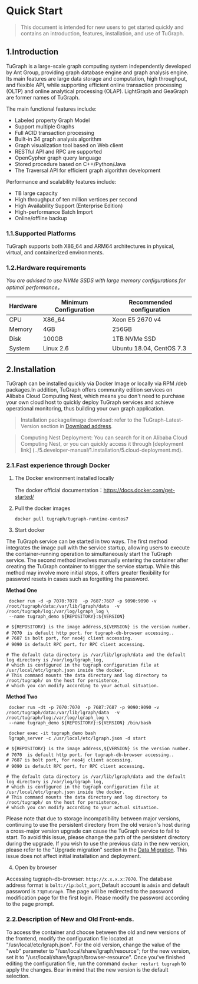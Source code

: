 # Quick Start

> This document is intended for new users to get started quickly and contains an introduction, features, installation, and use of TuGraph.

## 1.Introduction

TuGraph is a large-scale graph computing system independently developed by Ant Group, providing graph database engine and graph analysis engine. Its main features are large data storage and computation, high throughput, and flexible API, while supporting efficient online transaction processing (OLTP) and online analytical processing (OLAP). LightGraph and GeaGraph are former names of TuGraph.

The main functional features include:

- Labeled property Graph Model
- Support multiple Graphs
- Full ACID transaction processing
- Built-in 34 graph analysis algorithm
- Graph visualization tool based on Web client
- RESTful API and RPC are supported
- OpenCypher graph query language
- Stored procedure based on C++/Python/Java
- The Traversal API for efficient graph algorithm development

Performance and scalability features include:

- TB large capacity
- High throughput of ten million vertices per second
- High Availability Support (Enterprise Edition)
- High-performance Batch Import
- Online/offline backup

### 1.1.Supported Platforms

TuGraph supports both X86_64 and ARM64 architectures in physical, virtual, and containerized environments.

### 1.2.Hardware requirements

_You are advised to use NVMe SSDS with large memory configurations for optimal performance。_

| Hardware | Minimum Configuration | Recommended configuration |
|----------|-----------------------|---------------------------|
| CPU      | X86_64                | Xeon E5 2670 v4           |
| Memory   | 4GB                   | 256GB                     |
| Disk     | 100GB                 | 1TB NVMe SSD              |
| System   | Linux 2.6             | Ubuntu 18.04, CentOS 7.3  |

## 2.Installation

TuGraph can be installed quickly via Docker Image or locally via RPM /deb packages.In addition, TuGraph offers community edition services on Alibaba Cloud Computing Nest, which means you don't need to purchase your own cloud host to quickly deploy TuGraph services and achieve operational monitoring, thus building your own graph application.

> Installation package/image download: refer to the TuGraph-Latest-Version section in [Download address](../1.guide.md).

> Computing Nest Deployment: You can search for it on Alibaba Cloud Computing Nest, or you can quickly access it through [deployment link] (../5.developer-manual/1.installation/5.cloud-deployment.md).

### 2.1.Fast experience through Docker

1. The Docker environment installed locally

   The docker official documentation：https://docs.docker.com/get-started/

2. Pull the docker images

   ```shell
   docker pull tugraph/tugraph-runtime-centos7
   ```

3. Start docker

The TuGraph service can be started in two ways. The first method integrates the image pull with the service startup, allowing users to execute the container-running operation to simultaneously start the TuGraph service. The second method involves manually entering the container after creating the TuGraph container to trigger the service startup. While this method may involve more initial steps, it offers greater flexibility for password resets in cases such as forgetting the password.

**Method One**

   ```shell
    docker run -d -p 7070:7070  -p 7687:7687 -p 9090:9090 -v /root/tugraph/data:/var/lib/lgraph/data  -v /root/tugraph/log:/var/log/lgraph_log \
    --name tugraph_demo ${REPOSITORY}:${VERSION}
   
   # ${REPOSITORY} is the image address,${VERSION} is the version number.
   # 7070  is default http port，for tugraph-db-browser accessing..
   # 7687 is bolt port, for neo4j client accessing.
   # 9090 is default RPC port，for RPC client accessing.
   
   # The default data directory is /var/lib/lgraph/data and the default log directory is /var/log/lgraph_log,
   # which is configured in the tugraph configuration file at /usr/local/etc/lgraph.json inside the docker.
   # This command mounts the data directory and log directory to /root/tugraph/ on the host for persistence,
   # which you can modify according to your actual situation.
   ```

**Method Two**

   ```shell
    docker run -dt -p 7070:7070  -p 7687:7687 -p 9090:9090 -v /root/tugraph/data:/var/lib/lgraph/data  -v /root/tugraph/log:/var/log/lgraph_log \
    --name tugraph_demo ${REPOSITORY}:${VERSION} /bin/bash
    
    docker exec -it tugraph_demo bash
    lgraph_server -c /usr/local/etc/lgraph.json -d start
   
   # ${REPOSITORY} is the image address,${VERSION} is the version number.
   # 7070  is default http port，for tugraph-db-browser accessing..
   # 7687 is bolt port, for neo4j client accessing.
   # 9090 is default RPC port，for RPC client accessing.
   
   # The default data directory is /var/lib/lgraph/data and the default log directory is /var/log/lgraph_log,
   # which is configured in the tugraph configuration file at /usr/local/etc/lgraph.json inside the docker.
   # This command mounts the data directory and log directory to /root/tugraph/ on the host for persistence,
   # which you can modify according to your actual situation.
   ```

Please note that due to storage incompatibility between major versions, continuing to use the persistent directory from the old version's host during a cross-major version upgrade can cause the TuGraph service to fail to start. To avoid this issue, please change the path of the persistent directory during the upgrade. If you wish to use the previous data in the new version, please refer to the "Upgrade migration" section in the [Data Migration](../13.best-practices/3.data_migration.md). This issue does not affect initial installation and deployment.

4. Open by browser

Accessing tugraph-db-browser: `http://x.x.x.x:7070`. The database address format is `bolt://ip:bolt_port`,Default account is `admin` and default password is `73@TuGraph`.
The page will be redirected to the password modification page for the first login. Please modify the password according to the page prompt.

### 2.2.Description of New and Old Front-ends.

To access the container and choose between the old and new versions of the frontend, modify the configuration file located at "/usr/local/etc/lgraph.json". For the old version, change the value of the "web" parameter to "/usr/local/share/lgraph/resource"; for the new version, set it to "/usr/local/share/lgraph/browser-resource". Once you've finished editing the configuration file, run the command  `docker restart tugraph` to apply the changes. Bear in mind that the new version is the default selection.